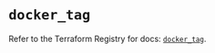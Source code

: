 # `docker_tag`

Refer to the Terraform Registry for docs: [`docker_tag`](https://registry.terraform.io/providers/kreuzwerker/docker/3.3.0/docs/resources/tag).
